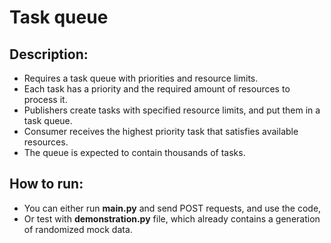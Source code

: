 
# Task queue

## Description:
* Requires a task queue with priorities and resource limits.
* Each task has a priority and the required amount of resources to process it.
* Publishers create tasks with specified resource limits, and put them in a task queue.
* Consumer receives the highest priority task that satisfies available resources.
* The queue is expected to contain thousands of tasks.


## How to run:
* You can either run **main.py** and send POST requests, and use the code,
* Or test with **demonstration.py** file, which already contains a generation of randomized mock data.